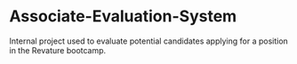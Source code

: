 # Associate-Evaluation-System
Internal project used to evaluate potential candidates applying for a position in the Revature bootcamp.
